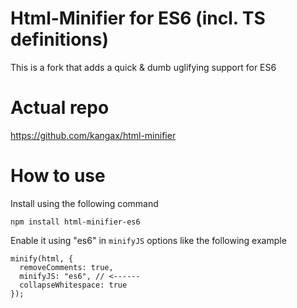 # Html-Minifier for ES6 (incl. TS definitions)
This is a fork that adds a quick & dumb uglifying support for ES6

# Actual repo
<https://github.com/kangax/html-minifier>


# How to use

Install using the following command

````
npm install html-minifier-es6
````

Enable it using "es6" in `minifyJS` options like the following example
````
minify(html, {
  removeComments: true,
  minifyJS: "es6", // <------
  collapseWhitespace: true
});
````
